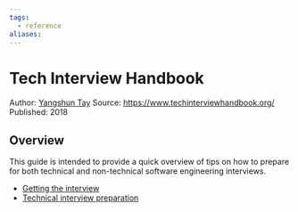 ```yaml
---
tags:
  - reference
aliases:
---
```


# Tech Interview Handbook

Author: [Yangshun Tay](https://www.linkedin.com/in/yangshun/)
Source: https://www.techinterviewhandbook.org/
Published: 2018

## Overview

This guide is intended to provide a quick overview of tips on how to prepare for both technical and non-technical software engineering interviews.

- [Getting the interview](Getting-the-interview.md)
- [Technical interview preparation](Technical-interview-preparation.md)
